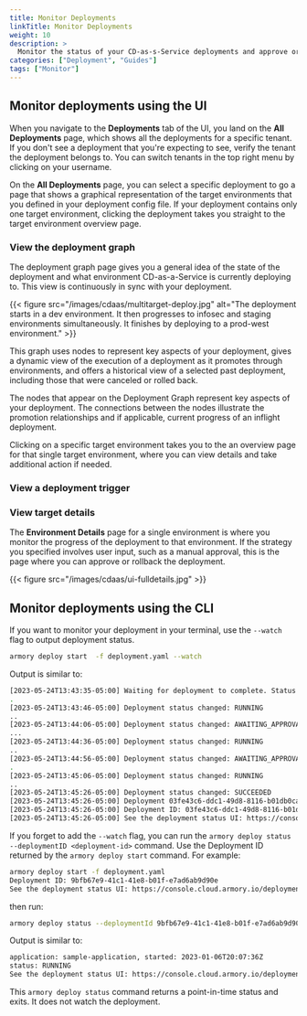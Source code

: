 ```yaml
---
title: Monitor Deployments
linkTitle: Monitor Deployments
weight: 10
description: >
  Monitor the status of your CD-as-s-Service deployments and approve or roll back deployments. View information such as deployment status, pull request lineage, deployment triggers, and target details.
categories: ["Deployment", "Guides"]
tags: ["Monitor"]
---
```



## Monitor deployments using the UI

When you navigate to the **Deployments** tab of the UI, you land on the **All Deployments** page, which shows all the deployments for a specific tenant. If you don't see a deployment that you're expecting to see, verify the tenant the deployment belongs to. You can switch tenants in the top right menu by clicking on your username.

On the **All Deployments** page, you can select a specific deployment to go a page that shows a graphical representation of the target environments that you defined in your deployment config file. If your deployment contains only one target environment, clicking the deployment takes you straight to the target environment overview page.

### View the deployment graph

The deployment graph page gives you a general idea of the state of the deployment and what environment CD-as-a-Service is currently deploying to. This view is continuously in sync with your deployment.

{{< figure src="/images/cdaas/multitarget-deploy.jpg" alt="The deployment starts in a dev environment. It then progresses to infosec and staging environments simultaneously. It finishes by deploying to a prod-west environment." >}}

This graph uses nodes to represent key aspects of your deployment, gives a dynamic view of the execution of a deployment as it promotes through environments, and offers a historical view of a selected past deployment, including those that were canceled or rolled back.

The nodes that appear on the Deployment Graph represent key aspects of your deployment. The connections between the nodes illustrate the promotion relationships and if applicable, current progress of an inflight deployment.

Clicking on a specific target environment takes you to the an overview page for that single target environment, where you can view details and take additional action if needed.

### View a deployment trigger

### View target details 

The **Environment Details** page for a single environment is where you monitor the progress of the deployment to that environment. If the strategy you specified involves user input, such as a manual approval, this is the page where you can approve or rollback the deployment.

{{< figure src="/images/cdaas/ui-fulldetails.jpg" >}}


## Monitor deployments using the CLI

If you want to monitor your deployment in your terminal, use the `--watch` flag to output deployment status.

```bash
armory deploy start  -f deployment.yaml --watch
```

Output is similar to:

```bash
[2023-05-24T13:43:35-05:00] Waiting for deployment to complete. Status UI: https://console.cloud.armory.io/deployments/pipeline/03fe43c6-ddc1-49d8-8116-b01db0ca0c5a?environmentId=82431eae-1244-4855-81bd-9a4bc165f90b
.
[2023-05-24T13:43:46-05:00] Deployment status changed: RUNNING
..
[2023-05-24T13:44:06-05:00] Deployment status changed: AWAITING_APPROVAL
...
[2023-05-24T13:44:36-05:00] Deployment status changed: RUNNING
..
[2023-05-24T13:44:56-05:00] Deployment status changed: AWAITING_APPROVAL
.
[2023-05-24T13:45:06-05:00] Deployment status changed: RUNNING
..
[2023-05-24T13:45:26-05:00] Deployment status changed: SUCCEEDED
[2023-05-24T13:45:26-05:00] Deployment 03fe43c6-ddc1-49d8-8116-b01db0ca0c5a completed with status: SUCCEEDED
[2023-05-24T13:45:26-05:00] Deployment ID: 03fe43c6-ddc1-49d8-8116-b01db0ca0c5a
[2023-05-24T13:45:26-05:00] See the deployment status UI: https://console.cloud.armory.io/deployments/pipeline/03fe43c6-ddc1-49d8-8116-b01db0ca0c5a?environmentId=82431eae-1244-4855-81bd-9a4bc165f90b

```

If you forget to add the `--watch` flag, you can run the `armory deploy status --deploymentID <deployment-id>` command. Use the Deployment ID returned by the `armory deploy start` command. For example:

```bash
armory deploy start -f deployment.yaml
Deployment ID: 9bfb67e9-41c1-41e8-b01f-e7ad6ab9d90e
See the deployment status UI: https://console.cloud.armory.io/deployments/pipeline/9bfb67e9-41c1-41e8-b01f-e7ad6ab9d90e?environmentId=82431eae-1244-4855-81bd-9a4bc165f90b
```

then run:

```bash
armory deploy status --deploymentId 9bfb67e9-41c1-41e8-b01f-e7ad6ab9d90e
```

Output is similar to:

   ```bash
application: sample-application, started: 2023-01-06T20:07:36Z
status: RUNNING
See the deployment status UI: https://console.cloud.armory.io/deployments/pipeline/9bfb67e9-41c1-41e8-b01f-e7ad6ab9d90e? environmentId=82431eae-1244-4855-81bd-9a4bc165f90b
```

This `armory deploy status` command returns a point-in-time status and exits. It does not watch the deployment.

